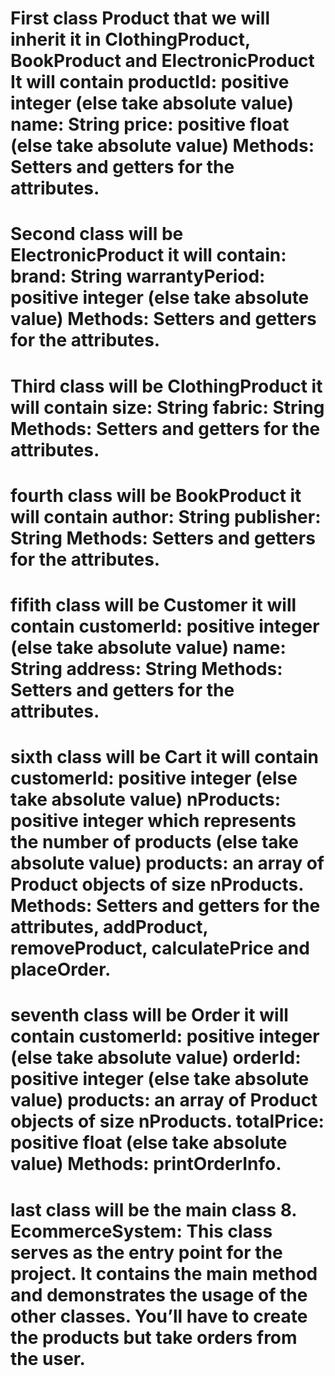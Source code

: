 First class Product that we will inherit it in ClothingProduct, BookProduct and ElectronicProduct
It will contain productId: positive integer (else take absolute value)
name: String
 price: positive float (else take absolute value)
Methods: Setters and getters for the attributes.
==========================================================
Second class will be ElectronicProduct
it will contain: brand: String
 warrantyPeriod: positive integer (else take absolute value)
Methods: Setters and getters for the attributes.
==========================================================
Third class will be ClothingProduct it will contain  size: String
 fabric: String
Methods: Setters and getters for the attributes.
==========================================================
fourth class will be BookProduct it will contain author: String
 publisher: String
Methods: Setters and getters for the attributes.
==========================================================
fifith class will be Customer it will contain  customerId: positive integer (else take absolute value)
 name: String
address: String
Methods: Setters and getters for the attributes.
==========================================================
sixth class will be Cart it will contain  customerId: positive integer (else take absolute value)
nProducts: positive integer which represents the number of products (else take absolute value)
 products: an array of Product objects of size nProducts.
Methods: Setters and getters for the attributes, addProduct, removeProduct, calculatePrice and placeOrder.
==========================================================
seventh class will be Order it will contain customerId: positive integer (else take absolute value)
 orderId: positive integer (else take absolute value)
products: an array of Product objects of size nProducts.
totalPrice: positive float (else take absolute value)
Methods: printOrderInfo.
==========================================================
last class will be the main class 8. EcommerceSystem: This class serves as the entry point for the project. It contains the main method and demonstrates the usage of the other classes. You’ll have to create the products but take orders from the user.
==========================================================
